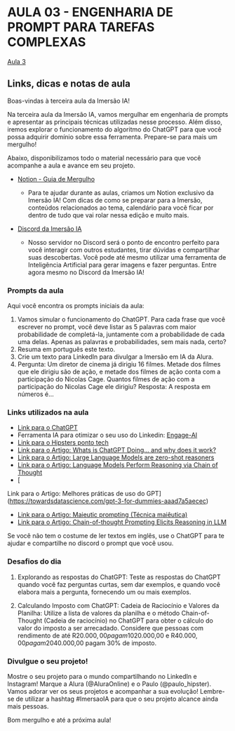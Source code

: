# AULA 03 - ENGENHARIA DE PROMPT PARA TAREFAS COMPLEXAS
[Aula 3](https://youtu.be/BvvgTDgSVLs)

## Links, dicas e notas de aula

Boas-vindas à terceira aula da Imersão IA!

Na terceira aula da Imersão IA, vamos mergulhar em engenharia de prompts e apresentar as principais técnicas utilizadas nesse processo. Além disso, iremos explorar o funcionamento do algoritmo do ChatGPT para que você possa adquirir domínio sobre essa ferramenta. Prepare-se para mais um mergulho!

Abaixo, disponibilizamos todo o material necessário para que você acompanhe a aula e avance em seu projeto.

- [Notion - Guia de Mergulho](https://www.notion.so/imersaoia/Guia-de-Mergulho-209f98c7c6a947a3b5f8a3dd4ff3d89f)
  - Para te ajudar durante as aulas, criamos um Notion exclusivo da Imersão IA! Com dicas de como se preparar para a Imersão, conteúdos relacionados ao tema, calendário para você ficar por dentro de tudo que vai rolar nessa edição e muito mais.

- [Discord da Imersão IA](https://discord.gg/imersaoia)
  - Nosso servidor no Discord será o ponto de encontro perfeito para você interagir com outros estudantes, tirar dúvidas e compartilhar suas descobertas. Você pode até mesmo utilizar uma ferramenta de Inteligência Artificial para gerar imagens e fazer perguntas. Entre agora mesmo no Discord da Imersão IA!

### Prompts da aula
Aqui você encontra os prompts iniciais da aula:

1. Vamos simular o funcionamento do ChatGPT. Para cada frase que você escrever no prompt, você deve listar as 5 palavras com maior probabilidade de completá-la, juntamente com a probabilidade de cada uma delas. Apenas as palavras e probabilidades, sem mais nada, certo?
2. Resuma em português este texto.
3. Crie um texto para LinkedIn para divulgar a Imersão em IA da Alura.
4. Pergunta: Um diretor de cinema já dirigiu 16 filmes. Metade dos filmes que ele dirigiu são de ação, e metade dos filmes de ação conta com a participação do Nicolas Cage. Quantos filmes de ação com a participação do Nicolas Cage ele dirigiu? Resposta: A resposta em números é...

### Links utilizados na aula
- [Link para o ChatGPT](https://beta.openai.com/)
- Ferramenta IA para otimizar o seu uso do Linkedin: [Engage-AI](https://engageai.net/)
- [Link para o Hipsters ponto tech](https://hipsters.tech/)
- [Link para o Artigo: Whats is ChatGPT Doing… and why does it work?](https://www.lesswrong.com/posts/ojfzSjtrtKWh5bY2m/what-is-chatgpt-doing-and-why-does-it-work)
- [Link para o Artigo: Large Language Models are zero-shot reasoners](https://arxiv.org/abs/2103.00020)
- [Link para o Artigo: Language Models Perform Reasoning via Chain of Thought](https://arxiv.org/abs/2107.03374)
- [

Link para o Artigo: Melhores práticas de uso do GPT](https://towardsdatascience.com/gpt-3-for-dummies-aaad7a5aecec)
- [Link para o Artigo: Maieutic prompting (Técnica maiêutica)](https://arxiv.org/abs/2101.00190)
- [Link para o Artigo: Chain-of-thought Prompting Elicits Reasoning in LLM](https://arxiv.org/abs/2105.14217)

Se você não tem o costume de ler textos em inglês, use o ChatGPT para te ajudar e compartilhe no discord o prompt que você usou.

### Desafios do dia
1. Explorando as respostas do ChatGPT: Teste as respostas do ChatGPT quando você faz perguntas curtas, sem dar exemplos, e quando você elabora mais a pergunta, fornecendo um ou mais exemplos.

2. Calculando Imposto com ChatGPT: Cadeia de Raciocínio e Valores da Planilha: Utilize a lista de valores da planilha e o método Chain-of-Thought (Cadeia de raciocínio) no ChatGPT para obter o cálculo do valor do imposto a ser arrecadado. Considere que pessoas com rendimento de até R$20.000,00 pagam 10% de imposto, pessoas com rendimento entre R$20.000,00 e R$40.000,00 pagam 20% de imposto, e pessoas com rendimento acima de R$40.000,00 pagam 30% de imposto.

### Divulgue o seu projeto!
Mostre o seu projeto para o mundo compartilhando no LinkedIn e Instagram! Marque a Alura (@AluraOnline) e o Paulo (@paulo_hipster). Vamos adorar ver os seus projetos e acompanhar a sua evolução! Lembre-se de utilizar a hashtag #ImersaoIA para que o seu projeto alcance ainda mais pessoas.

Bom mergulho e até a próxima aula!